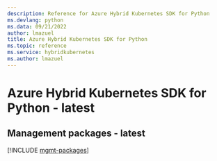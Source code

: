 ```yaml
---
description: Reference for Azure Hybrid Kubernetes SDK for Python
ms.devlang: python
ms.data: 09/21/2022
author: lmazuel
title: Azure Hybrid Kubernetes SDK for Python
ms.topic: reference
ms.service: hybridkubernetes
ms.author: lmazuel
---
```

# Azure Hybrid Kubernetes SDK for Python - latest

## Management packages - latest
[!INCLUDE [mgmt-packages](hybrid-kubernetes-mgmt-index.md)]